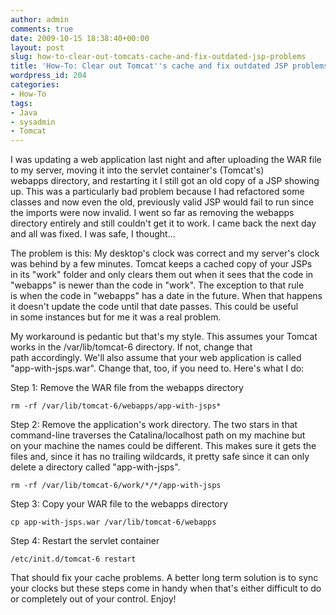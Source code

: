```yaml
---
author: admin
comments: true
date: 2009-10-15 18:38:40+00:00
layout: post
slug: how-to-clear-out-tomcats-cache-and-fix-outdated-jsp-problems
title: 'How-To: Clear out Tomcat''s cache and fix outdated JSP problems'
wordpress_id: 204
categories:
- How-To
tags:
- Java
- sysadmin
- Tomcat
---
```


I was updating a web application last night and after uploading the WAR file to my server, moving it into the servlet container's (Tomcat's) webapps directory, and restarting it I still got an old copy of a JSP showing up.  This was a particularly bad problem because I had refactored some classes and now even the old, previously valid JSP would fail to run since the imports were now invalid.  I went so far as removing the webapps directory entirely and still couldn't get it to work.  I came back the next day and all was fixed.  I was safe, I thought...

The problem is this: My desktop's clock was correct and my server's clock was behind by a few minutes.  Tomcat keeps a cached copy of your JSPs in its "work" folder and only clears them out when it sees that the code in "webapps" is newer than the code in "work".  The exception to that rule is when the code in "webapps" has a date in the future.  When that happens it doesn't update the code until that date passes.  This could be useful in some instances but for me it was a real problem.

My workaround is pedantic but that's my style.  This assumes your Tomcat works in the /var/lib/tomcat-6 directory.  If not, change that path accordingly.  We'll also assume that your web application is called "app-with-jsps.war".  Change that, too, if you need to.  Here's what I do:

Step 1: Remove the WAR file from the webapps directory

    
    rm -rf /var/lib/tomcat-6/webapps/app-with-jsps*


Step 2: Remove the application's work directory.  The two stars in that command-line traverses the Catalina/localhost path on my machine but on your machine the names could be different.  This makes sure it gets the files and, since it has no trailing wildcards, it pretty safe since it can only delete a directory called "app-with-jsps".

    
    rm -rf /var/lib/tomcat-6/work/*/*/app-with-jsps


Step 3: Copy your WAR file to the webapps directory

    
    cp app-with-jsps.war /var/lib/tomcat-6/webapps


Step 4: Restart the servlet container

    
    /etc/init.d/tomcat-6 restart


That should fix your cache problems.  A better long term solution is to sync your clocks but these steps come in handy when that's either difficult to do or completely out of your control.  Enjoy!
